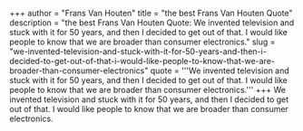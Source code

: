+++
author = "Frans Van Houten"
title = "the best Frans Van Houten Quote"
description = "the best Frans Van Houten Quote: We invented television and stuck with it for 50 years, and then I decided to get out of that. I would like people to know that we are broader than consumer electronics."
slug = "we-invented-television-and-stuck-with-it-for-50-years-and-then-i-decided-to-get-out-of-that-i-would-like-people-to-know-that-we-are-broader-than-consumer-electronics"
quote = '''We invented television and stuck with it for 50 years, and then I decided to get out of that. I would like people to know that we are broader than consumer electronics.'''
+++
We invented television and stuck with it for 50 years, and then I decided to get out of that. I would like people to know that we are broader than consumer electronics.
